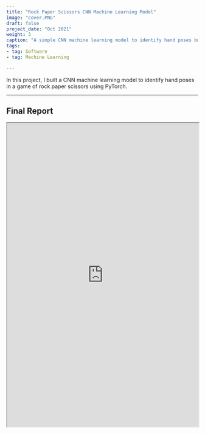 ```yaml
---
title: "Rock Paper Scissors CNN Machine Learning Model"
image: "cover.PNG"
draft: false
project_date: "Oct 2021"
weight: 3
caption: "A simple CNN machine learning model to identify hand poses built with Pytorch"
tags:
- tag: Software
- tag: Machine Learning

---
```

In this project, I built a CNN machine learning model to identify hand poses in a game of rock paper scissors using PyTorch.

---
## Final Report
<iframe src="https://drive.google.com/file/d/1CeTWJtu9F-fdB8hhHZOJ-5R1r1CTqc4h/preview" width="100%" height="800" allow="autoplay"></iframe>
